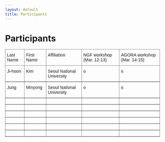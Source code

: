 ```yaml
---
layout: default
title: Participants
---
```


<div class="post">
	<h1 class="pageTitle">Participants</h1>

<style type="text/css">
.tg  {border-collapse:collapse;border-spacing:0;}
.tg td{border-color:black;border-style:solid;border-width:1px;font-family:Arial, sans-serif;font-size:14px;
  overflow:hidden;padding:10px 5px;word-break:normal;}
.tg th{border-color:black;border-style:solid;border-width:1px;font-family:Arial, sans-serif;font-size:14px;
  font-weight:normal;overflow:hidden;padding:10px 5px;word-break:normal;}
.tg .tg-0pky{border-color:inherit;text-align:left;vertical-align:top}
</style>
<table class="tg">
<thead>
  <tr>
    <th class="tg-0pky">Last Name</th>
    <th class="tg-0pky">First Name</th>
    <th class="tg-0pky">Affiliation</th>
    <th class="tg-0pky">NGF workshop (Mar. 12-13)</th>
    <th class="tg-0pky">AGORA workshop (Mar. 14-15)</th>
  </tr>
</thead>
<tbody>
  <tr>
    <td class="tg-0pky">Ji-hoon</td>
    <td class="tg-0pky">Kim</td>
    <td class="tg-0pky">Seoul National University</td>
    <td class="tg-0pky">o</td>
    <td class="tg-0pky">o</td>
  </tr>
  <tr>
    <td class="tg-0pky">Jung</td>
    <td class="tg-0pky">Minyong</td>
    <td class="tg-0pky">Seoul National University</td>
    <td class="tg-0pky">o</td>
    <td class="tg-0pky">o</td>
  </tr>
  <tr>
    <td class="tg-0pky"></td>
    <td class="tg-0pky"></td>
    <td class="tg-0pky"></td>
    <td class="tg-0pky"></td>
    <td class="tg-0pky"></td>
  </tr>
  <tr>
    <td class="tg-0pky"></td>
    <td class="tg-0pky"></td>
    <td class="tg-0pky"></td>
    <td class="tg-0pky"></td>
    <td class="tg-0pky"></td>
  </tr>
  <tr>
    <td class="tg-0pky"></td>
    <td class="tg-0pky"></td>
    <td class="tg-0pky"></td>
    <td class="tg-0pky"></td>
    <td class="tg-0pky"></td>
  </tr>
  <tr>
    <td class="tg-0pky"></td>
    <td class="tg-0pky"></td>
    <td class="tg-0pky"></td>
    <td class="tg-0pky"></td>
    <td class="tg-0pky"></td>
  </tr>
  <tr>
    <td class="tg-0pky"></td>
    <td class="tg-0pky"></td>
    <td class="tg-0pky"></td>
    <td class="tg-0pky"></td>
    <td class="tg-0pky"></td>
  </tr>
  <tr>
    <td class="tg-0pky"></td>
    <td class="tg-0pky"></td>
    <td class="tg-0pky"></td>
    <td class="tg-0pky"></td>
    <td class="tg-0pky"></td>
  </tr>
</tbody>
</table>

</div>
